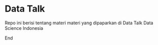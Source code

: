 # Data Talk

Repo ini berisi tentang materi materi yang dipaparkan di Data Talk Data Science Indonesia

End
